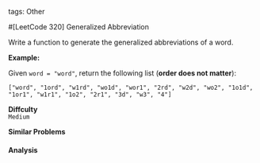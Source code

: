 tags: Other

#[LeetCode 320] Generalized Abbreviation

Write a function to generate the generalized abbreviations of a word.

**Example:**

Given `word = "word"`, return the following list (**order does not matter**):

`["word", "1ord", "w1rd", "wo1d", "wor1", "2rd", "w2d", "wo2", "1o1d", "1or1", "w1r1", "1o2", "2r1", "3d", "w3", "4"]`

**Diffculty**  
`Medium`

**Similar Problems**  


#### Analysis

